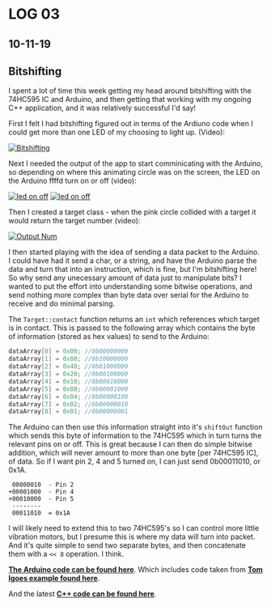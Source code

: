 # LOG 03
## 10-11-19

## Bitshifting

I spent a lot of time this week getting my head around bitshifting with the 74HC595 IC and Arduino, and then getting that working with my ongoing C++ application, and it was relatively successful I'd say!

First I felt I had bitshifting figured out in terms of the Ardiuno code when I could get more than one LED of my choosing to light up. (Video):

[![Bitshifting](https://img.youtube.com/vi/Mit_4kuG9FI/0.jpg)](https://www.youtube.com/watch?v=Mit_4kuG9FI)

Next I needed the output of the app to start comminicating with the Arduino, so depending on where this animating circle was on the screen, the LED on the Arduino ffffd turn on or off (video):

[![led on off](https://img.youtube.com/vi/pKLNWKdIboY/0.jpg)](https://www.youtube.com/watch?v=pKLNWKdIboY)
[![led on off](https://img.youtube.com/vi/gu9B4rf_Ef4/0.jpg)](https://www.youtube.com/watch?v=gu9B4rf_Ef4)

Then I created a target class - when the pink circle collided with a target it would return the target number (video):

[![Output Num](https://img.youtube.com/vi/J_ijTmjlc_0/0.jpg)](https://www.youtube.com/watch?v=J_ijTmjlc_0)

I then started playing with the idea of sending a data packet to the Arduino. I could have had it send a char, or a string, and have the Arduino parse the data and turn that into an instruction, which is fine, but I'm bitshifting here! So why send any unecessary amount of data just to manipulate bits? I wanted to put the effort into understanding some bitwise operations, and send nothing more complex than byte data over serial for the Arduino to receive and do minimal parsing.

The `Target::contact` function returns an `int` which references which target is in contact. This is passed to the following array which contains the byte of information (stored as hex values) to send to the Arduino:

```c++
dataArray[0] = 0x00; //0b00000000
dataArray[1] = 0x80; //0b10000000
dataArray[2] = 0x40; //0b01000000
dataArray[3] = 0x20; //0b00100000
dataArray[4] = 0x10; //0b00010000
dataArray[5] = 0x08; //0b00001000
dataArray[6] = 0x04; //0b00000100
dataArray[7] = 0x02; //0b00000010
dataArray[8] = 0x01; //0b00000001
```

The Arduino can then use this information straight into it's `shiftOut` function which sends this byte of information to the 74HC595 which in turn turns the relevant pins on or off. This is great because I can then do simple bitwise addition, which will never amount to more than one byte [per 74HC595 IC], of data. So if I want pin 2, 4 and 5 turned on, I can just send 0b00011010, or 0x1A.

```
 00000010  - Pin 2
+00001000  - Pin 4
+00010000  - Pin 5
 --------
 00011010  = 0x1A
```

I will likely need to extend this to two 74HC595's so I can control more little vibration motors, but I presume this is where my data will turn into packet. And it's quite simple to send two separate bytes, and then concatenate them with a `<< 8` operation. I think.

[__The Arduino code can be found here__](https://github.com/joshmurr/cci_pcomp/blob/master/project/Arduino/bitshift_CPP/bitshift_CPP.ino). Which includes code taken from [__Tom Igoes example found here__](https://www.arduino.cc/en/Tutorial/ShiftOut).

And the latest [__C++ code can be found here__](https://github.com/joshmurr/cci_pcomp/tree/master/project/main/cpp).

